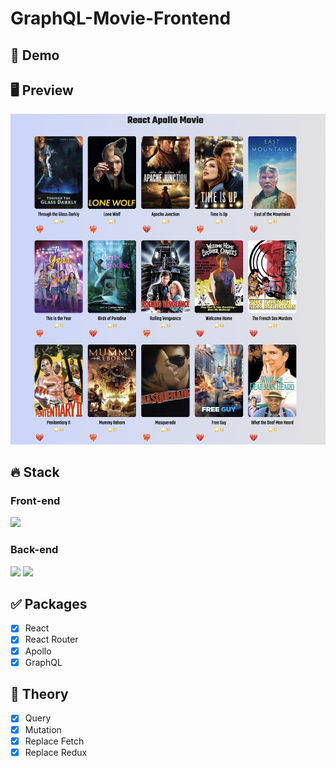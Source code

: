 # GraphQL-Movie-Frontend

## 🔗 Demo

## 🖥 Preview

<img src="preview.png" />

## 🔥 Stack

### Front-end

<img height="30" src="https://img.shields.io/badge/React-black?style=for-the-badge&logo=React&logoColor=#61DAFB"/>

### Back-end
<img height="30" src="https://img.shields.io/badge/GraphQL-E434AA?style=for-the-badge&logo=GraphQL&logoColor=white"/> <img height="30" src="https://img.shields.io/badge/Apollo GraphQL-311C87?style=for-the-badge&logo=ApolloGraphQL&logoColor=white"/>

## ✅ Packages

- [x] React
- [x] React Router
- [x] Apollo
- [x] GraphQL

## 📖 Theory

- [x] Query
- [x] Mutation
- [x] Replace Fetch
- [x] Replace Redux
